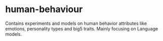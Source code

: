 # human-behaviour
Contains experiments and models on human behavior attributes like emotions, personality types and big5 traits. Mainly focusing on Language models.
